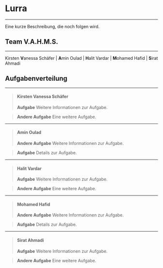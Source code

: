 # **Lurra**
- - - - - - - - - - - - - - - - - - -
Eine kurze Beschreibung, die noch folgen wird.

## **Team V.A.H.M.S.**
- - - - - - - - - - - - - - - - - - -
Kirsten **V**anessa Schäfer | **A**min Oulad | **H**alit Vardar | **M**ohamed Hafid | **S**irat Ahmadi

## **Aufgabenverteilung**
- - - - - - - - - - - - - - - - - - -
> #### **Kirsten Vanessa Schäfer**
> **Aufgabe**
> Weitere Informationen zur Aufgabe.

> **Andere Aufgabe**
> Eine weitere Aufgabe.

- - - - - - - - - - - - - - - - - - -
> #### **Amin Oulad**
> **Andere Aufgabe**
> Weitere Informationen zur Aufgabe.

> **Aufgabe**
> Details zur Aufgabe.

- - - - - - - - - - - - - - - - - - -
> #### **Halit Vardar**
> **Aufgabe**
> Weitere Informationen zur Aufgabe.

> **Andere Aufgabe**
> Eine weitere Aufgabe.

- - - - - - - - - - - - - - - - - - -
> #### **Mohamed Hafid**
> **Andere Aufgabe**
> Weitere Informationen zur Aufgabe.

> **Aufgabe**
> Details zur Aufgabe.

- - - - - - - - - - - - - - - - - - -
> #### **Sirat Ahmadi**
> **Aufgabe**
> Weitere Informationen zur Aufgabe.

> **Andere Aufgabe**
> Eine weitere Aufgabe.